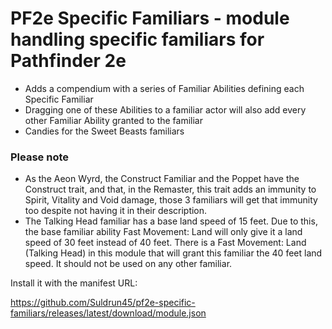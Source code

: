 # PF2e Specific Familiars - module handling specific familiars for Pathfinder 2e

- Adds a compendium with a series of Familiar Abilities defining each Specific Familiar
- Dragging one of these Abilities to a familiar actor will also add every other Familiar Ability granted to the familiar
- Candies for the Sweet Beasts familiars

### Please note
- As the Aeon Wyrd, the Construct Familiar and the Poppet have the Construct trait, and that, in the Remaster, this trait adds an immunity to Spirit, Vitality and Void damage, those 3 familiars will get that immunity too despite not having it in their description.
- The Talking Head familiar has a base land speed of 15 feet. Due to this, the base familiar ability Fast Movement: Land will only give it a land speed of 30 feet instead of 40 feet. There is a Fast Movement: Land (Talking Head) in this module that will grant this familiar the 40 feet land speed. It should not be used on any other familiar.

Install it with the manifest URL: 

https://github.com/Suldrun45/pf2e-specific-familiars/releases/latest/download/module.json
